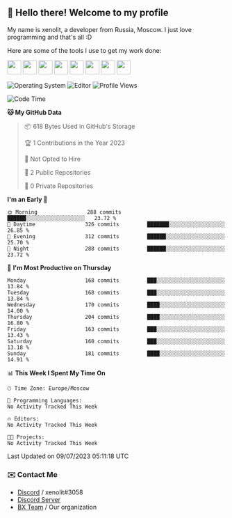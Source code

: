 ## :wave: Hello there! Welcome to my profile

My name is xenolit, a developer from Russia, Moscow. I just love programming and that's all :D

Here are some of the tools I use to get my work done:

<kbd><img height="32" src="https://img.icons8.com/color/2x/jetbrains.png"></kbd>
<kbd><img height="32" src="https://img.icons8.com/color/2x/pycharm.png"></kbd>
<kbd><img height="32" src="https://img.icons8.com/color/2x/intellij-idea.png"></kbd>
<kbd><img height="32" src="https://img.icons8.com/color/2x/visual-studio.png"></kbd>
<kbd><img height="32" src="https://img.icons8.com/color/2x/git.png"></kbd>
<kbd><img height="32" src="https://img.icons8.com/fluent/2x/console.png"></kbd>
<a href="?#gh-light-mode-only"><kbd><img height="32" src="https://img.icons8.com/metro/2x/mysql.png"></kbd></a>
<a href="?#gh-dark-mode-only"><kbd><img height="32" src="https://img.icons8.com/FFFFFF/metro/2x/mysql.png"></kbd></a>

![Operating System](https://img.shields.io/badge/OS-Mac%20OS%20-informational?style=for-the-badge&logo=MacOS&logoColor=white&color=007ec6)
![Editor](https://img.shields.io/badge/Editor-JetBrains%20IDEs-informational?style=for-the-badge&logo=JetBrains&logoColor=white&color=007ec6)
![Profile Views](https://komarev.com/ghpvc/?username=Xenolit&color=blue&style=for-the-badge)

<!--START_SECTION:waka-->
![Code Time](http://img.shields.io/badge/Code%20Time-2%20hrs%2040%20mins-blue)

**🐱 My GitHub Data** 

> 📦 618 Bytes Used in GitHub's Storage 
 > 
> 🏆 1 Contributions in the Year 2023
 > 
> 🚫 Not Opted to Hire
 > 
> 📜 2 Public Repositories 
 > 
> 🔑 0 Private Repositories 
 > 
**I'm an Early 🐤** 

```text
🌞 Morning                288 commits         ██████░░░░░░░░░░░░░░░░░░░   23.72 % 
🌆 Daytime                326 commits         ███████░░░░░░░░░░░░░░░░░░   26.85 % 
🌃 Evening                312 commits         ██████░░░░░░░░░░░░░░░░░░░   25.70 % 
🌙 Night                  288 commits         ██████░░░░░░░░░░░░░░░░░░░   23.72 % 
```
📅 **I'm Most Productive on Thursday** 

```text
Monday                   168 commits         ███░░░░░░░░░░░░░░░░░░░░░░   13.84 % 
Tuesday                  168 commits         ███░░░░░░░░░░░░░░░░░░░░░░   13.84 % 
Wednesday                170 commits         ████░░░░░░░░░░░░░░░░░░░░░   14.00 % 
Thursday                 204 commits         ████░░░░░░░░░░░░░░░░░░░░░   16.80 % 
Friday                   163 commits         ███░░░░░░░░░░░░░░░░░░░░░░   13.43 % 
Saturday                 160 commits         ███░░░░░░░░░░░░░░░░░░░░░░   13.18 % 
Sunday                   181 commits         ████░░░░░░░░░░░░░░░░░░░░░   14.91 % 
```


📊 **This Week I Spent My Time On** 

```text
🕑︎ Time Zone: Europe/Moscow

💬 Programming Languages: 
No Activity Tracked This Week

🔥 Editors: 
No Activity Tracked This Week

🐱‍💻 Projects: 
No Activity Tracked This Week
```


 Last Updated on 09/07/2023 05:11:18 UTC
<!--END_SECTION:waka-->

### ✉️ Contact Me

- [Discord](https://discord.com/users/599601404746792976) / xenolit#3058
- [Discord Server](https://discord.gg/p7cxhw7E2M)
- [BX Team](https://github.com/BX-Team) / Our organization
